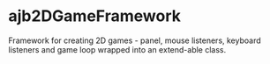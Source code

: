 ajb2DGameFramework
==================

Framework for creating 2D games - panel, mouse listeners, keyboard listeners and game loop wrapped into an extend-able class.
